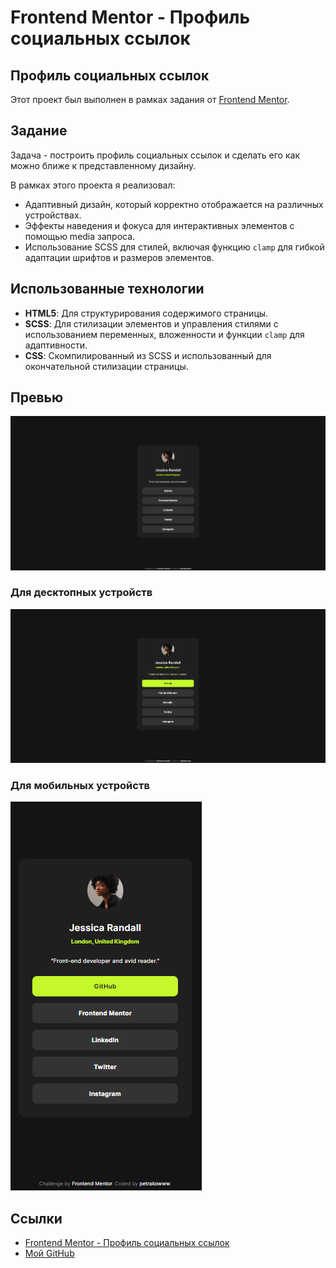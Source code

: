 # Frontend Mentor - Профиль социальных ссылок

## Профиль социальных ссылок

Этот проект был выполнен в рамках задания от [Frontend Mentor](https://www.frontendmentor.io).

## Задание

Задача - построить профиль социальных ссылок и сделать его как можно ближе к представленному дизайну.

В рамках этого проекта я реализовал:

- Адаптивный дизайн, который корректно отображается на различных устройствах.
- Эффекты наведения и фокуса для интерактивных элементов с помощью media запроса.
- Использование SCSS для стилей, включая функцию `clamp` для гибкой адаптации шрифтов и размеров элементов.

## Использованные технологии

- **HTML5**: Для структурирования содержимого страницы.
- **SCSS**: Для стилизации элементов и управления стилями с использованием переменных, вложенности и функции `clamp` для
  адаптивности.
- **CSS**: Скомпилированный из SCSS и использованный для окончательной стилизации страницы.

## Превью

![Превью проекта](./assets/preview/preview.png)

### Для десктопных устройств

![Hover](./assets/preview/preview-hover.png)

### Для мобильных устройств

![Active](./assets/preview/preview-mobile.png)

## Ссылки

- [Frontend Mentor - Профиль социальных ссылок](https://www.frontendmentor.io/challenges/social-media-dashboard-with-theme-switcher-6g3g7j2Qw)
- [Мой GitHub](https://github.com/Petrakoow)

